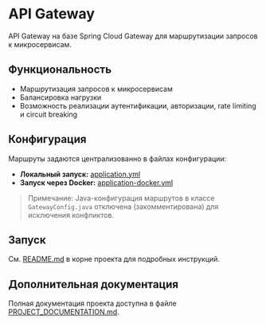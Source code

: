 # API Gateway

API Gateway на базе Spring Cloud Gateway для маршрутизации запросов к микросервисам.

## Функциональность

- Маршрутизация запросов к микросервисам
- Балансировка нагрузки
- Возможность реализации аутентификации, авторизации, rate limiting и circuit breaking

## Конфигурация

Маршруты задаются централизованно в файлах конфигурации:
- **Локальный запуск:** [application.yml](src/main/resources/application.yml)
- **Запуск через Docker:** [application-docker.yml](src/main/resources/application-docker.yml)

> Примечание: Java-конфигурация маршрутов в классе `GatewayConfig.java` отключена (закомментирована) для исключения конфликтов.

## Запуск

См. [README.md](../../README.md) в корне проекта для подробных инструкций.

## Дополнительная документация

Полная документация проекта доступна в файле [PROJECT_DOCUMENTATION.md](../PROJECT_DOCUMENTATION.md). 